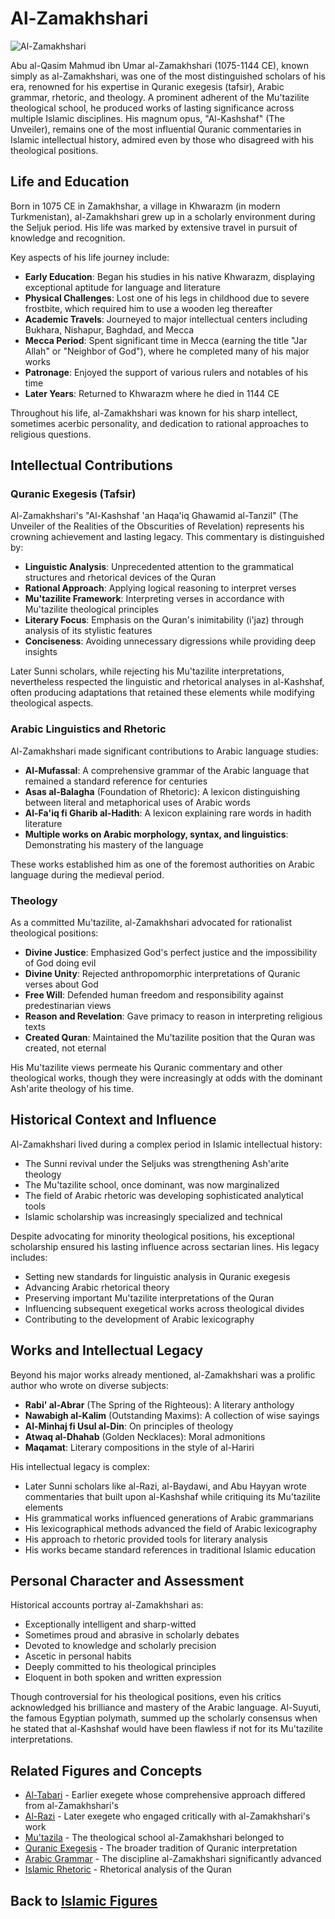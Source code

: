 # Al-Zamakhshari

![Al-Zamakhshari](../../images/zamakhshari.jpg)

Abu al-Qasim Mahmud ibn Umar al-Zamakhshari (1075-1144 CE), known simply as al-Zamakhshari, was one of the most distinguished scholars of his era, renowned for his expertise in Quranic exegesis (tafsir), Arabic grammar, rhetoric, and theology. A prominent adherent of the Mu'tazilite theological school, he produced works of lasting significance across multiple Islamic disciplines. His magnum opus, "Al-Kashshaf" (The Unveiler), remains one of the most influential Quranic commentaries in Islamic intellectual history, admired even by those who disagreed with his theological positions.

## Life and Education

Born in 1075 CE in Zamakhshar, a village in Khwarazm (in modern Turkmenistan), al-Zamakhshari grew up in a scholarly environment during the Seljuk period. His life was marked by extensive travel in pursuit of knowledge and recognition.

Key aspects of his life journey include:

- **Early Education**: Began his studies in his native Khwarazm, displaying exceptional aptitude for language and literature
- **Physical Challenges**: Lost one of his legs in childhood due to severe frostbite, which required him to use a wooden leg thereafter
- **Academic Travels**: Journeyed to major intellectual centers including Bukhara, Nishapur, Baghdad, and Mecca
- **Mecca Period**: Spent significant time in Mecca (earning the title "Jar Allah" or "Neighbor of God"), where he completed many of his major works
- **Patronage**: Enjoyed the support of various rulers and notables of his time
- **Later Years**: Returned to Khwarazm where he died in 1144 CE

Throughout his life, al-Zamakhshari was known for his sharp intellect, sometimes acerbic personality, and dedication to rational approaches to religious questions.

## Intellectual Contributions

### Quranic Exegesis (Tafsir)

Al-Zamakhshari's "Al-Kashshaf 'an Haqa'iq Ghawamid al-Tanzil" (The Unveiler of the Realities of the Obscurities of Revelation) represents his crowning achievement and lasting legacy. This commentary is distinguished by:

- **Linguistic Analysis**: Unprecedented attention to the grammatical structures and rhetorical devices of the Quran
- **Rational Approach**: Applying logical reasoning to interpret verses
- **Mu'tazilite Framework**: Interpreting verses in accordance with Mu'tazilite theological principles
- **Literary Focus**: Emphasis on the Quran's inimitability (i'jaz) through analysis of its stylistic features
- **Conciseness**: Avoiding unnecessary digressions while providing deep insights

Later Sunni scholars, while rejecting his Mu'tazilite interpretations, nevertheless respected the linguistic and rhetorical analyses in al-Kashshaf, often producing adaptations that retained these elements while modifying theological aspects.

### Arabic Linguistics and Rhetoric

Al-Zamakhshari made significant contributions to Arabic language studies:

- **Al-Mufassal**: A comprehensive grammar of the Arabic language that remained a standard reference for centuries
- **Asas al-Balagha** (Foundation of Rhetoric): A lexicon distinguishing between literal and metaphorical uses of Arabic words
- **Al-Fa'iq fi Gharib al-Hadith**: A lexicon explaining rare words in hadith literature
- **Multiple works on Arabic morphology, syntax, and linguistics**: Demonstrating his mastery of the language

These works established him as one of the foremost authorities on Arabic language during the medieval period.

### Theology

As a committed Mu'tazilite, al-Zamakhshari advocated for rationalist theological positions:

- **Divine Justice**: Emphasized God's perfect justice and the impossibility of God doing evil
- **Divine Unity**: Rejected anthropomorphic interpretations of Quranic verses about God
- **Free Will**: Defended human freedom and responsibility against predestinarian views
- **Reason and Revelation**: Gave primacy to reason in interpreting religious texts
- **Created Quran**: Maintained the Mu'tazilite position that the Quran was created, not eternal

His Mu'tazilite views permeate his Quranic commentary and other theological works, though they were increasingly at odds with the dominant Ash'arite theology of his time.

## Historical Context and Influence

Al-Zamakhshari lived during a complex period in Islamic intellectual history:

- The Sunni revival under the Seljuks was strengthening Ash'arite theology
- The Mu'tazilite school, once dominant, was now marginalized
- The field of Arabic rhetoric was developing sophisticated analytical tools
- Islamic scholarship was increasingly specialized and technical

Despite advocating for minority theological positions, his exceptional scholarship ensured his lasting influence across sectarian lines. His legacy includes:

- Setting new standards for linguistic analysis in Quranic exegesis
- Advancing Arabic rhetorical theory
- Preserving important Mu'tazilite interpretations of the Quran
- Influencing subsequent exegetical works across theological divides
- Contributing to the development of Arabic lexicography

## Works and Intellectual Legacy

Beyond his major works already mentioned, al-Zamakhshari was a prolific author who wrote on diverse subjects:

- **Rabi' al-Abrar** (The Spring of the Righteous): A literary anthology
- **Nawabigh al-Kalim** (Outstanding Maxims): A collection of wise sayings
- **Al-Minhaj fi Usul al-Din**: On principles of theology
- **Atwaq al-Dhahab** (Golden Necklaces): Moral admonitions
- **Maqamat**: Literary compositions in the style of al-Hariri

His intellectual legacy is complex:

- Later Sunni scholars like al-Razi, al-Baydawi, and Abu Hayyan wrote commentaries that built upon al-Kashshaf while critiquing its Mu'tazilite elements
- His grammatical works influenced generations of Arabic grammarians
- His lexicographical methods advanced the field of Arabic lexicography
- His approach to rhetoric provided tools for literary analysis
- His works became standard references in traditional Islamic education

## Personal Character and Assessment

Historical accounts portray al-Zamakhshari as:

- Exceptionally intelligent and sharp-witted
- Sometimes proud and abrasive in scholarly debates
- Devoted to knowledge and scholarly precision
- Ascetic in personal habits
- Deeply committed to his theological principles
- Eloquent in both spoken and written expression

Though controversial for his theological positions, even his critics acknowledged his brilliance and mastery of the Arabic language. Al-Suyuti, the famous Egyptian polymath, summed up the scholarly consensus when he stated that al-Kashshaf would have been flawless if not for its Mu'tazilite interpretations.

## Related Figures and Concepts

- [Al-Tabari](./tabari.md) - Earlier exegete whose comprehensive approach differed from al-Zamakhshari's
- [Al-Razi](./razi.md) - Later exegete who engaged critically with al-Zamakhshari's work
- [Mu'tazila](../denominations/mutazili_texts.md) - The theological school al-Zamakhshari belonged to
- [Quranic Exegesis](../texts/tafsir_introduction.md) - The broader tradition of Quranic interpretation
- [Arabic Grammar](../texts/quranic_grammar.md) - The discipline al-Zamakhshari significantly advanced
- [Islamic Rhetoric](../texts/quran_literary.md) - Rhetorical analysis of the Quran

## Back to [Islamic Figures](./README.md)

